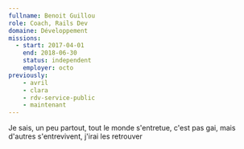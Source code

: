 ```yaml
---
fullname: Benoit Guillou
role: Coach, Rails Dev
domaine: Développement
missions:
  - start: 2017-04-01
    end: 2018-06-30
    status: independent
    employer: octo
previously:
    - avril
    - clara
    - rdv-service-public
    - maintenant
---
```


Je sais, un peu partout, tout le monde s'entretue, c'est pas gai, mais d'autres s'entrevivent, j'irai les retrouver
